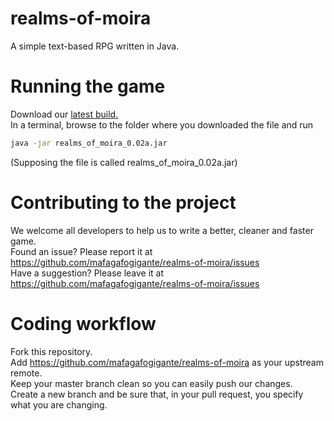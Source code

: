 realms-of-moira
===============
A simple text-based RPG written in Java.

Running the game
================
Download our [latest build.](https://github.com/mafagafogigante/realms-of-moira/raw/0.02a/build/realms_of_moira_0.02a.jar)
<br>
In a terminal, browse to the folder where you downloaded the file and run
```bash
java -jar realms_of_moira_0.02a.jar
```
(Supposing the file is called realms_of_moira_0.02a.jar)

Contributing to the project
===========================
We welcome all developers to help us to write a better, cleaner and faster game.
<br>
Found an issue? Please report it at https://github.com/mafagafogigante/realms-of-moira/issues
<br>
Have a suggestion? Please leave it at https://github.com/mafagafogigante/realms-of-moira/issues

Coding workflow
===============
Fork this repository.
<br>
Add https://github.com/mafagafogigante/realms-of-moira as your upstream remote.
<br>
Keep your master branch clean so you can easily push our changes.
<br>
Create a new branch and be sure that, in your pull request, you specify what you are changing.
